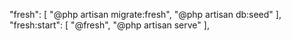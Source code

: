 "fresh": [
    "@php artisan migrate:fresh",
    "@php artisan db:seed"
],
"fresh:start": [
    "@fresh",
    "@php artisan serve"
],

